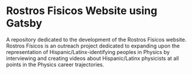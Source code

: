 # Rostros Fisicos Website using Gatsby
A repository dedicated to the development of the Rostros Físicos website. Rostros Físicos is an outreach project dedicated to expanding upon the representation of Hispanic/Latinx-identifying peoples in Physics by interviewing and creating videos about Hispanic/Latinx physicists at all points in the Physics career trajectories.
